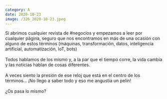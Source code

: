 ```yaml
--- 
category: A 
date: 2020-10-23 
image: /326_2020-10-23.jpeg 
--- 
```


Si abrimos cualquier revista de #negocios y empezamos a leer por cualquier página, seguro que nos encontramos en más de una ocasión con alguno de estos términos (máquinas, transformación, datos, inteligencia artificial, automatización, IoT, bots) <br><br>Todos hablamos de los mismo y, a la par que el tiempo corre, la vida cambia y las noticias hablan de cosas diferentes. <br><br>A veces siento la presión de ese reloj que está en el centro de los términos... ¡No llego a saber todo y eso me angustia un pelín!<br><br>¿Os pasa lo mismo?